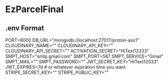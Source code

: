 # EzParcelFinal
 
## .env Format

PORT=8000
DB_URL="mongodb://localhost:27017/proton-ass1"
CLOUDINARY_NAME=""
CLOUDINARY_API_KEY=""
CLOUDINARY_API_SECRET=""
ACTIVATION_SECRET="HiText12333"
SMPT_HOST="smtp.gmail.com"
SMPT_PORT=587
SMPT_SERVICE="Gmail"
SMPT_MAIL=""
SMPT_PASSWORD=""
JWT_SECRET_KEY="HiText12333"
JWT_EXPIRES=7d  # or whatever expiration time you want
STRIPE_SECRET_KEY=""
STRIPE_PUBLIC_KEY=""

